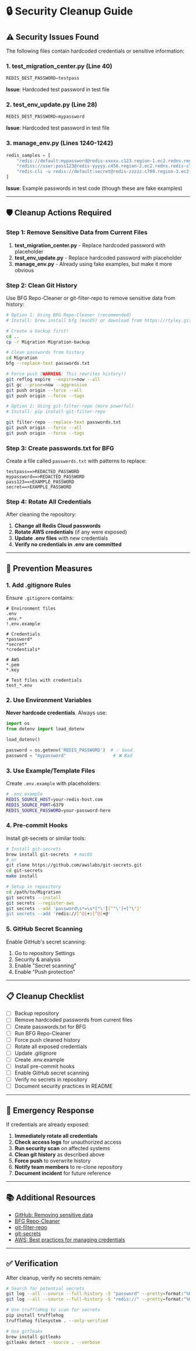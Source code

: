 # 🔒 Security Cleanup Guide

## ⚠️ Security Issues Found

The following files contain hardcoded credentials or sensitive information:

### 1. **test_migration_center.py** (Line 40)
```python
REDIS_DEST_PASSWORD=testpass
```
**Issue**: Hardcoded test password in test file

### 2. **test_env_update.py** (Line 28)
```python
REDIS_DEST_PASSWORD=mypassword
```
**Issue**: Hardcoded test password in test file

### 3. **manage_env.py** (Lines 1240-1242)
```python
redis_samples = [
    "redis://default:mypassword@redis-xxxxx.c123.region-1.ec2.redns.redis-cloud.com:12345",
    "rediss://user:pass123@redis-yyyyy.c456.region-2.ec2.redns.redis-cloud.com:15000",
    "redis-cli -u redis://default:secret@redis-zzzzz.c789.region-3.ec2.redns.redis-cloud.com:16000"
]
```
**Issue**: Example passwords in test code (though these are fake examples)

---

## 🛡️ Cleanup Actions Required

### Step 1: Remove Sensitive Data from Current Files

1. **test_migration_center.py** - Replace hardcoded password with placeholder
2. **test_env_update.py** - Replace hardcoded password with placeholder
3. **manage_env.py** - Already using fake examples, but make it more obvious

### Step 2: Clean Git History

Use BFG Repo-Cleaner or git-filter-repo to remove sensitive data from history:

```bash
# Option 1: Using BFG Repo-Cleaner (recommended)
# Install: brew install bfg (macOS) or download from https://rtyley.github.io/bfg-repo-cleaner/

# Create a backup first!
cd ..
cp -r Migration Migration-backup

# Clean passwords from history
cd Migration
bfg --replace-text passwords.txt

# Force push (WARNING: This rewrites history!)
git reflog expire --expire=now --all
git gc --prune=now --aggressive
git push origin --force --all
git push origin --force --tags

# Option 2: Using git-filter-repo (more powerful)
# Install: pip install git-filter-repo

git filter-repo --replace-text passwords.txt
git push origin --force --all
git push origin --force --tags
```

### Step 3: Create passwords.txt for BFG

Create a file called `passwords.txt` with patterns to replace:

```
testpass==>REDACTED_PASSWORD
mypassword==>REDACTED_PASSWORD
pass123==>EXAMPLE_PASSWORD
secret==>EXAMPLE_PASSWORD
```

### Step 4: Rotate All Credentials

After cleaning the repository:

1. **Change all Redis Cloud passwords**
2. **Rotate AWS credentials** (if any were exposed)
3. **Update .env files** with new credentials
4. **Verify no credentials in .env are committed**

---

## 🔐 Prevention Measures

### 1. Add .gitignore Rules

Ensure `.gitignore` contains:

```gitignore
# Environment files
.env
.env.*
!.env.example

# Credentials
*password*
*secret*
*credentials*

# AWS
*.pem
*.key

# Test files with credentials
test_*.env
```

### 2. Use Environment Variables

**Never hardcode credentials**. Always use:

```python
import os
from dotenv import load_dotenv

load_dotenv()

password = os.getenv('REDIS_PASSWORD')  # ✅ Good
password = "mypassword"                  # ❌ Bad
```

### 3. Use Example/Template Files

Create `.env.example` with placeholders:

```bash
# .env.example
REDIS_SOURCE_HOST=your-redis-host.com
REDIS_SOURCE_PORT=6379
REDIS_SOURCE_PASSWORD=your-password-here
```

### 4. Pre-commit Hooks

Install git-secrets or similar tools:

```bash
# Install git-secrets
brew install git-secrets  # macOS
# or
git clone https://github.com/awslabs/git-secrets.git
cd git-secrets
make install

# Setup in repository
cd /path/to/Migration
git secrets --install
git secrets --register-aws
git secrets --add 'password\s*=\s*["\'][^"\']+["\']'
git secrets --add 'redis://[^@]+:[^@]+@'
```

### 5. GitHub Secret Scanning

Enable GitHub's secret scanning:

1. Go to repository Settings
2. Security & analysis
3. Enable "Secret scanning"
4. Enable "Push protection"

---

## 📋 Cleanup Checklist

- [ ] Backup repository
- [ ] Remove hardcoded passwords from current files
- [ ] Create passwords.txt for BFG
- [ ] Run BFG Repo-Cleaner
- [ ] Force push cleaned history
- [ ] Rotate all exposed credentials
- [ ] Update .gitignore
- [ ] Create .env.example
- [ ] Install pre-commit hooks
- [ ] Enable GitHub secret scanning
- [ ] Verify no secrets in repository
- [ ] Document security practices in README

---

## 🚨 Emergency Response

If credentials are already exposed:

1. **Immediately rotate all credentials**
2. **Check access logs** for unauthorized access
3. **Run security scan** on affected systems
4. **Clean git history** as described above
5. **Force push** to overwrite history
6. **Notify team members** to re-clone repository
7. **Document incident** for future reference

---

## 📚 Additional Resources

- [GitHub: Removing sensitive data](https://docs.github.com/en/authentication/keeping-your-account-and-data-secure/removing-sensitive-data-from-a-repository)
- [BFG Repo-Cleaner](https://rtyley.github.io/bfg-repo-cleaner/)
- [git-filter-repo](https://github.com/newren/git-filter-repo)
- [git-secrets](https://github.com/awslabs/git-secrets)
- [AWS: Best practices for managing credentials](https://docs.aws.amazon.com/general/latest/gr/aws-access-keys-best-practices.html)

---

## ✅ Verification

After cleanup, verify no secrets remain:

```bash
# Search for potential secrets
git log --all --source --full-history -S "password" --pretty=format:"%H %s"
git log --all --source --full-history -S "redis://" --pretty=format:"%H %s"

# Use truffleHog to scan for secrets
pip install trufflehog
trufflehog filesystem . --only-verified

# Use gitleaks
brew install gitleaks
gitleaks detect --source . --verbose
```

